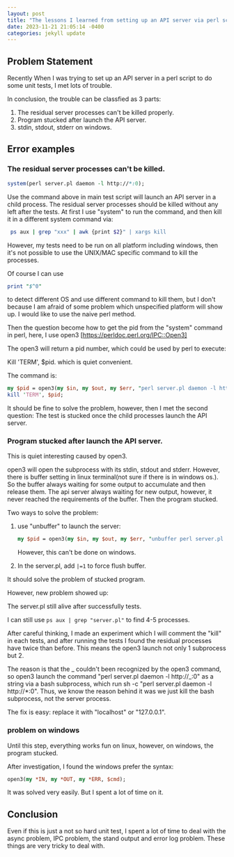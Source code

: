 ```yaml
---
layout: post
title: "The lessons I learned from setting up an API server via perl script"
date: 2023-11-21 21:05:14 -0400
categories: jekyll update
---
```


## Problem Statement

Recently When I was trying to set up an API server in a perl script to do some unit tests, I met lots of trouble.

In conclusion, the trouble can be classfied as 3 parts:

1. The residual server processes can't be killed properly.
2. Program stucked after launch the API server.
3. stdin, stdout, stderr on windows.

## Error examples

### The residual server processes can't be killed.

```perl
system(perl server.pl daemon -l http://*:0);
```

Use the command above in main test script will launch an API server in a child process. The residual server processes should be killed without any left after the tests. At first I use "system" to run the command, and then kill it in a different system command via:

```bash
 ps aux | grep "xxx" | awk {print $2}" | xargs kill
```

However, my tests need to be run on all platform including windows, then it's not possible to use the UNIX/MAC specific command to kill the processes.

Of course I can use

```perl
print "$^0"
```

to detect different OS and use different command to kill them, but I don't because I am afraid of some problem which unspecified platform will show up. I would like to use the naive perl method.

Then the question become how to get the pid from the "system" command in perl, here, I use open3 [https://perldoc.perl.org/IPC::Open3]

The open3 will return a pid number, which could be used by perl to execute:

Kill 'TERM', $pid. which is quiet convenient.

The command is:

```perl
my $pid = open3(my $in, my $out, my $err, "perl server.pl daemon -l http://*:0");
kill 'TERM', $pid;
```

It should be fine to solve the problem, however, then I met the second question: The test is stucked once the child processes launch the API server.

### Program stucked after launch the API server.

This is quiet interesting caused by open3.

open3 will open the subprocess with its stdin, stdout and stderr. However, there is buffer setting in linux terminal(not sure if there is in windows os.). So the buffer always waiting for some output to accumulate and then release them. The api server always waiting for new output, however, it never reached the requirements of the buffer. Then the program stucked.

Two ways to solve the problem:

1. use "unbuffer" to launch the server:

   ```perl
   my $pid = open3(my $in, my $out, my $err, "unbuffer perl server.pl daemon -l http://*:0");
   ```

   However, this can't be done on windows.

2. In the server.pl, add `|=1` to force flush buffer.

It should solve the problem of stucked program.

However, new problem showed up:

The server.pl still alive after successfully tests.

I can still use `ps aux | grep "server.pl"` to find 4-5 processes.

After careful thinking, I made an experiment which I will comment the "kill" in each tests, and after running the tests I found the residual processes have twice than before. This means the open3 launch not only 1 subprocess but 2.

The reason is that the _ couldn't been recognized by the open3 command, so open3 launch the command "perl server.pl daemon -l http://_:0" as a string via a bash subprocess, which run sh -c "perl server.pl daemon -l http://\*:0". Thus, we know the reason behind it was we just kill the bash subprocess, not the server process.

The fix is easy: replace it with "localhost" or "127.0.0.1".

### problem on windows

Until this step, everything works fun on linux, however, on windows, the program stucked.

After investigation, I found the windows prefer the syntax:

```perl
open3(my *IN, my *OUT, my *ERR, $cmd);
```

It was solved very easily. But I spent a lot of time on it.

## Conclusion

Even if this is just a not so hard unit test, I spent a lot of time to deal with the async problem, IPC problem, the stand output and error log problem. These things are very tricky to deal with.
